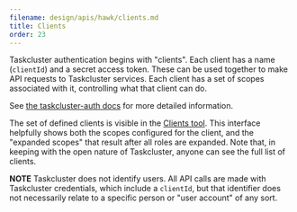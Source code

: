 ```yaml
---
filename: design/apis/hawk/clients.md
title: Clients
order: 23
---
```


Taskcluster authentication begins with "clients". Each client has a name
(`clientId`) and a secret access token. These can be used together to make API
requests to Taskcluster services. Each client has a set of scopes associated
with it, controlling what that client can do.

See [the taskcluster-auth
docs](/reference/platform/taskcluster-auth/docs/clients) for more detailed
information.

The set of defined clients is visible in the [Clients
tool](http://tools.taskcluster.net/auth/clients/). This interface helpfully
shows both the scopes configured for the client, and the "expanded scopes" that
result after all roles are expanded. Note that, in keeping with the open
nature of Taskcluster, anyone can see the full list of clients.

**NOTE** Taskcluster does not identify users. All API calls are made with
Taskcluster credentials, which include a `clientId`, but that identifier does
not necessarily relate to a specific person or "user account" of any sort.
